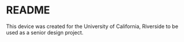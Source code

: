 README
========
This device was created for the University of California, Riverside to be used as a senior design project.
